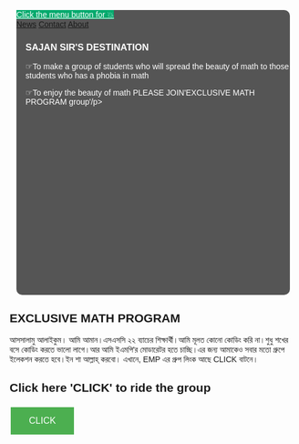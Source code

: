 
<html>
<head>
<meta name="viewport" content="width=device-width, initial-scale=1">
<link rel="stylesheet" href="https://cdnjs.cloudflare.com/ajax/libs/font-awesome/4.7.0/css/font-awesome.min.css">
<style>
body {
  font-family: Arial, Helvetica, sans-serif;
}
.mobile-container {
  max-width: 480px;
  margin: auto;
  background-color: #555;
  height: 500px;
color: white;
  border-radius: 10px;
}

.topnav {
  overflow: hidden;
  background-color: #333;
  position: relative;
}

.topnav #myLinks {
  display: none;
}

.topnav a {
  color: white;
  padding: 14px 16px;
text-decoration: none;
  font-size: 17px;
  display: block;
}

.topnav a.icon {
  background: black;
  display: block;
  position: absolute;
  right: 0;
  top: 0;
}

.topnav a:hover {
  background-color: #ddd;
  color: black;
}
.active {
  background-color: #04AA6D;
  color: white;
}
</style>
</head>
<body>

<!-- Simulate a smartphone / tablet -->
<div class="mobile-container">

<!-- Top Navigation Menu -->
<div class="topnav">
  <a href="#home" class="active">Click the menu button for 💥</a>
  <div id="myLinks">
 <a href="#news">News</a>
    <a href="#contact">Contact</a>
    <a href="#about">About</a>
  </div>
  <a href="javascript:void(0);" class="icon" onclick="myFunction()">
    <i class="fa fa-bars"></i>
  </a>
</div>
<div style="padding-left:16px">
  <h3>SAJAN SIR'S DESTINATION</h3>
<p>☞To make a group of students who will spread the beauty  of math to those students who has a phobia in math</p>
  <p>☞To enjoy the beauty of math PLEASE JOIN'EXCLUSIVE MATH PROGRAM group'/p>
</div>

<!-- End smartphone / tablet look -->
</div>

<script>
function myFunction() {
  var x = 
document.getElementById("myLinks");
  if (x.style.display === "block") {
    x.style.display = "none";
  } else {
    x.style.display = "block";
  }
}
</script>



<h2>EXCLUSIVE MATH PROGRAM</h2>
আসসালামু আলাইকুম। আমি আমান।এসএসসি ২২ ব্যাচের শিক্ষার্থী।আমি মূলত কোনো কোডিং করি না।শুধু শখের বসে কোডিং করতে ভালো লাগে।আর আমি ইএমপি'র মোডারেটর হতে চাচ্ছি।এর জন্য আমাকেও সবার মতো গ্রুপে ইলেকশন করতে হবে।ইন শা আল্লাহ্ করবো।
এখানে, EMP এর গ্রুপ লিংক আছে CLICK বাটনে।
<html>
<head>
<style>
.button {
  background-color: #4CAF50;
  border: none;
  color: white;
  padding: 15px 32px;
  text-align: center;
  text-decoration: none;
  display: inline-block;
  font-size: 16px;
  margin: 4px 2px;
  cursor: pointer;
}
</style>
</head>
<body>
<h2>Click here 'CLICK' to ride the group</h2>


<a href="https://facebook.com/groups/sajansiremp/" class="button">CLICK</a>


</body>
</html>

